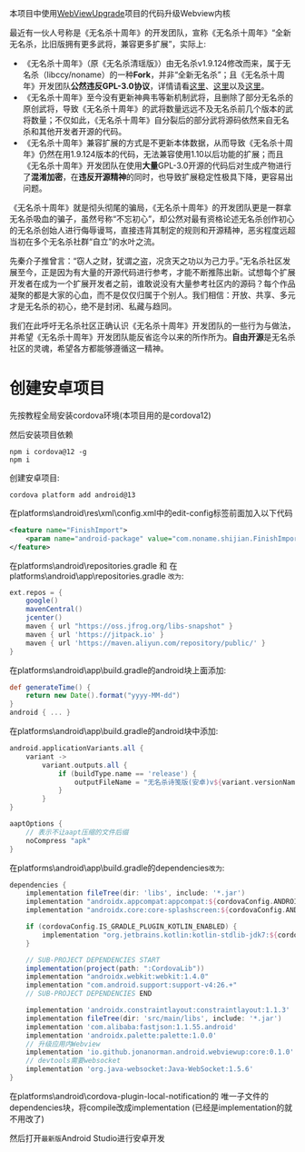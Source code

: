 本项目中使用[WebViewUpgrade](https://github.com/JonaNorman/WebViewUpgrade)项目的代码升级Webview内核

最近有一伙人号称是《无名杀十周年》的开发团队，宣称《无名杀十周年》“全新无名杀，比旧版拥有更多武将，兼容更多扩展”，实际上: 

- 《无名杀十周年》（原《无名杀清瑶版》）由无名杀v1.9.124修改而来，属于无名杀（libccy/noname）的一种**Fork**，并非“全新无名杀”；且《无名杀十周年》开发团队**公然违反GPL-3.0协议**，详情请看[这里](https://github.com/github/dmca/blob/master/2023/09/2023-09-20-noname.md)、[这里](https://tieba.baidu.com/p/8623890806)以及[这里](https://tieba.baidu.com/p/8624582238)。
- 《无名杀十周年》至今没有更新神典韦等新机制武将，且删除了部分无名杀的原创武将，导致《无名杀十周年》的武将数量远远不及无名杀前几个版本的武将数量；不仅如此，《无名杀十周年》自分裂后的部分武将源码依然来自无名杀和其他开发者开源的代码。
- 《无名杀十周年》兼容扩展的方式是不更新本体数据，从而导致《无名杀十周年》仍然在用1.9.124版本的代码，无法兼容使用1.10以后功能的扩展；而且《无名杀十周年》开发团队在使用**大量**GPL-3.0开源的代码后对生成产物进行了**混淆加密**，在**违反开源精神**的同时，也导致扩展稳定性极具下降，更容易出问题。

《无名杀十周年》就是彻头彻尾的骗局，《无名杀十周年》的开发团队更是一群拿无名杀吸血的骗子，虽然号称“不忘初心”，却公然对最有资格论述无名杀创作初心的无名杀创始人进行侮辱谩骂，直接违背其制定的规则和开源精神，恶劣程度远超当初在多个无名杀社群“自立”的水叶之流。

先秦介子推曾言：“窃人之财，犹谓之盗，况贪天之功以为己力乎。”无名杀社区发展至今，正是因为有大量的开源代码进行参考，才能不断推陈出新。试想每个扩展开发者在成为一个扩展开发者之前，谁敢说没有大量参考社区内的源码？每个作品凝聚的都是大家的心血，而不是仅仅归属于个别人。我们相信：开放、共享、多元才是无名杀的初心，绝不是封闭、私藏与趋同。

我们在此呼吁无名杀社区正确认识《无名杀十周年》开发团队的一些行为与做法，并希望《无名杀十周年》开发团队能反省迄今以来的所作所为。**自由开源**是无名杀社区的灵魂，希望各方都能够遵循这一精神。


# 创建安卓项目
先按教程全局安装cordova环境(本项目用的是cordova12)

然后安装项目依赖

```
npm i cordova@12 -g
npm i
```

创建安卓项目: 
```
cordova platform add android@13
```

在platforms\android\res\xml\config.xml中的edit-config标签前面加入以下代码
```xml
<feature name="FinishImport">
    <param name="android-package" value="com.noname.shijian.FinishImport"/>
</feature>
```

在platforms\android\repositories.gradle
和
在platforms\android\app\repositories.gradle
`改为`:
```gradle
ext.repos = {
    google()
    mavenCentral()
    jcenter()
    maven { url "https://oss.jfrog.org/libs-snapshot" }
    maven { url 'https://jitpack.io' }
    maven { url 'https://maven.aliyun.com/repository/public/' }
}
```

在platforms\android\app\build.gradle的android块上面添加:
```gradle
def generateTime() {
    return new Date().format("yyyy-MM-dd")
}
android { ... }
```
在platforms\android\app\build.gradle的android块中添加:
```gradle
android.applicationVariants.all {
    variant ->
        variant.outputs.all {
            if (buildType.name == 'release') {
                outputFileName = "无名杀诗笺版(安卓)v${variant.versionName}(${generateTime()}).ApK"
            }
        }
}

aaptOptions {
    // 表示不让aapt压缩的文件后缀
    noCompress "apk"
}
```

在platforms\android\app\build.gradle的dependencies`改为`:
```gradle
dependencies {
    implementation fileTree(dir: 'libs', include: '*.jar')
    implementation "androidx.appcompat:appcompat:${cordovaConfig.ANDROIDX_APP_COMPAT_VERSION}"
    implementation "androidx.core:core-splashscreen:${cordovaConfig.ANDROIDX_CORE_SPLASHSCREEN_VERSION}"

    if (cordovaConfig.IS_GRADLE_PLUGIN_KOTLIN_ENABLED) {
        implementation "org.jetbrains.kotlin:kotlin-stdlib-jdk7:${cordovaConfig.KOTLIN_VERSION}"
    }

    // SUB-PROJECT DEPENDENCIES START
    implementation(project(path: ":CordovaLib"))
    implementation "androidx.webkit:webkit:1.4.0"
    implementation "com.android.support:support-v4:26.+"
    // SUB-PROJECT DEPENDENCIES END

    implementation 'androidx.constraintlayout:constraintlayout:1.1.3'
    implementation fileTree(dir: 'src/main/libs', include: '*.jar')
    implementation 'com.alibaba:fastjson:1.1.55.android'
    implementation 'androidx.palette:palette:1.0.0'
    // 升级应用内Webview
    implementation 'io.github.jonanorman.android.webviewup:core:0.1.0'
    // devtools需要websocket
    implementation 'org.java-websocket:Java-WebSocket:1.5.6'
}
```

在platforms\android\cordova-plugin-local-notification的
唯一子文件的dependencies块，将compile改成implementation
(已经是implementation的就不用改了)

然后打开`最新版`Android Studio进行安卓开发